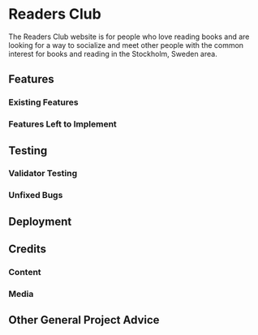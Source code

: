 # Readers Club

The Readers Club website is for people who love reading books and are looking for a way to socialize and meet other people with the common interest for books and reading in the Stockholm, Sweden area.

## Features

### Existing Features

### Features Left to Implement

## Testing

### Validator Testing 

### Unfixed Bugs

## Deployment

## Credits 

### Content 

### Media

## Other General Project Advice
